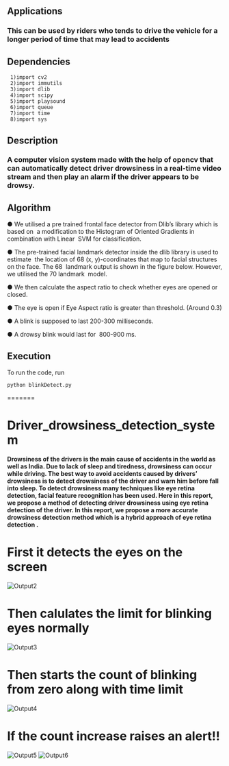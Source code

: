 ## Applications
### This can be used by riders who tends to drive the vehicle for a longer period of time that may lead to accidents
## Dependencies
```
 1)import cv2
 2)import immutils
 3)import dlib
 4)import scipy
 5)import playsound
 6)import queue
 7)import time
 8)import sys
 ```
## Description
###  A computer vision system made with the help of opencv that can automatically detect driver drowsiness in a real-time video stream and then play an alarm if the driver appears to be drowsy.
## Algorithm
● We utilised a pre trained frontal face detector from Dlib’s library which is based on  a modification to the Histogram of Oriented Gradients in combination with Linear  SVM for classification.  

● The pre-trained facial landmark detector inside the dlib library is used to estimate  the location of 68 (x, y)-coordinates that map to facial structures on the face. The 68  landmark output is shown in the figure below. However, we utilised the 70 landmark  model.

● We then calculate the aspect ratio to check whether eyes are opened or closed.

● The eye is open if Eye Aspect ratio is greater than threshold. (Around 0.3)

● A blink is supposed to last 200-300 milliseconds.

● A drowsy blink would last for  800-900  ms. 

## Execution
To run the code, run 

```
python blinkDetect.py
```
=======
# Driver_drowsiness_detection_system
**Drowsiness of the drivers is the main cause of accidents in the world as well as India. Due to lack of sleep and tiredness, drowsiness can occur while driving. The best way to avoid accidents caused by drivers’ drowsiness is to detect drowsiness of the driver and warn him before fall into sleep. To detect drowsiness many techniques like eye retina detection, facial feature recognition has been used. Here in this report, we propose a method of detecting driver drowsiness using eye retina detection of the driver. In this report, we propose a more accurate drowsiness detection method which is a hybrid approach of eye retina detection .**

# First it detects the eyes on the screen
![Output2](https://user-images.githubusercontent.com/77244089/130503712-a6a52cf8-e595-48de-9ddc-d2051ed9dd35.png)

# Then calulates the limit for blinking eyes normally
![Output3](https://user-images.githubusercontent.com/77244089/130503713-359c24f3-12de-4d97-adff-6623caf4878e.png)

# Then starts the count of blinking from zero along with time limit
![Output4](https://user-images.githubusercontent.com/77244089/130503715-0ed61c8c-6d29-42b3-aec2-c7cabee23b76.png)

# If the count increase raises an alert!!
![Output5](https://user-images.githubusercontent.com/77244089/130503718-5864f967-22a5-4b44-a036-ee5f3f6079b1.png)
![Output6](https://user-images.githubusercontent.com/77244089/130503719-0854b189-2e38-4dc8-8f37-677d38bdb7f9.png)
